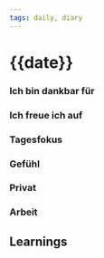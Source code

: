 ```yaml
---
tags: daily, diary
---
```

# {{date}}

### Ich bin dankbar für



### Ich freue ich auf



### Tagesfokus



### Gefühl



### Privat



### Arbeit



## Learnings

